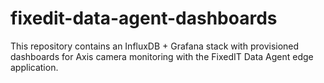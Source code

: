 # fixedit-data-agent-dashboards

This repository contains an InfluxDB + Grafana stack with provisioned dashboards for Axis camera monitoring with the FixedIT Data Agent edge application.
